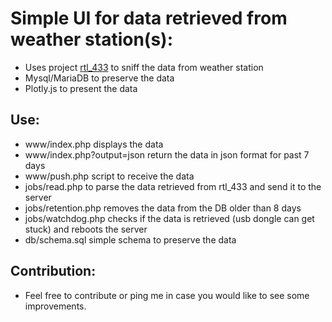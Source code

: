 # Simple UI for data retrieved from weather station(s):
- Uses project [rtl_433](https://github.com/merbanan/rtl_433) to sniff the data from weather station
- Mysql/MariaDB to preserve the data
- Plotly.js to present the data

## Use:
- www/index.php displays the data
- www/index.php?output=json return the data in json format for past 7 days
- www/push.php script to receive the data
- jobs/read.php to parse the data retrieved from rtl_433 and send it to the server
- jobs/retention.php removes the data from the DB older than 8 days
- jobs/watchdog.php checks if the data is retrieved (usb dongle can get stuck) and reboots the server
- db/schema.sql simple schema to preserve the data

## Contribution:
- Feel free to contribute or ping me in case you would like to see some improvements.
